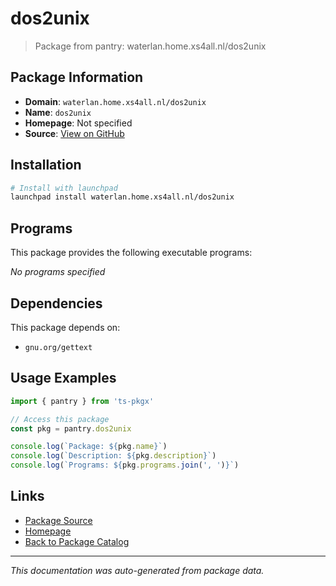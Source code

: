 # dos2unix

> Package from pantry: waterlan.home.xs4all.nl/dos2unix

## Package Information

- **Domain**: `waterlan.home.xs4all.nl/dos2unix`
- **Name**: `dos2unix`
- **Homepage**: Not specified
- **Source**: [View on GitHub](https://github.com/pkgxdev/pantry/tree/main/projects/waterlan.home.xs4all.nl/dos2unix/package.yml)

## Installation

```bash
# Install with launchpad
launchpad install waterlan.home.xs4all.nl/dos2unix
```

## Programs

This package provides the following executable programs:

*No programs specified*

## Dependencies

This package depends on:

- `gnu.org/gettext`

## Usage Examples

```typescript
import { pantry } from 'ts-pkgx'

// Access this package
const pkg = pantry.dos2unix

console.log(`Package: ${pkg.name}`)
console.log(`Description: ${pkg.description}`)
console.log(`Programs: ${pkg.programs.join(', ')}`)
```

## Links

- [Package Source](https://github.com/pkgxdev/pantry/tree/main/projects/waterlan.home.xs4all.nl/dos2unix/package.yml)
- [Homepage](#)
- [Back to Package Catalog](../../../package-catalog.md)

---

*This documentation was auto-generated from package data.*
